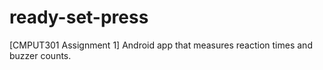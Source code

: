 # ready-set-press
[CMPUT301 Assignment 1] Android app that measures reaction times and buzzer counts.
